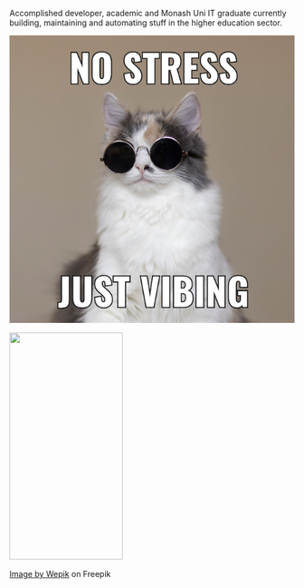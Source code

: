 Accomplished developer, academic and Monash Uni IT graduate currently building, maintaining and automating stuff in the higher education sector. 

![cat vibing](/git_assets/cat_vibe.png)

<img src="/git_assets/cat-vibe.png" width="200" height="400" />

<a href="https://www.freepik.com/free-vector/simple-vibing-cat-square-meme_58459053.htm#query=funny%20cat%20memes&position=4&from_view=keyword&track=ais_hybrid&uuid=25491b4c-935d-4ccc-ac22-7669f90cf9ae">Image by Wepik</a> on Freepik
